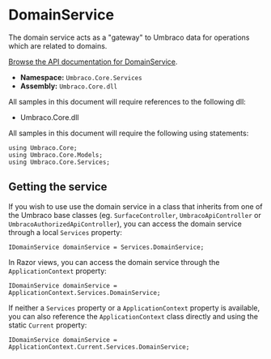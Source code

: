 # DomainService

The domain service acts as a "gateway" to Umbraco data for operations which are related to domains.

[Browse the API documentation for DomainService](https://our.umbraco.com/apidocs/csharp/api/Umbraco.Core.Services.DomainService.html).

 * **Namespace:** `Umbraco.Core.Services` 
 * **Assembly:** `Umbraco.Core.dll`

All samples in this document will require references to the following dll:

* Umbraco.Core.dll

All samples in this document will require the following using statements:
	
	using Umbraco.Core;
	using Umbraco.Core.Models;
	using Umbraco.Core.Services;

## Getting the service

If you wish to use use the domain service in a class that inherits from one of the Umbraco base classes (eg. `SurfaceController`, `UmbracoApiController` or `UmbracoAuthorizedApiController`), you can access the domain service through a local `Services` property:

	IDomainService domainService = Services.DomainService;

In Razor views, you can access the domain service through the `ApplicationContext` property:

    IDomainService domainService = ApplicationContext.Services.DomainService;

If neither a `Services` property or a `ApplicationContext` property is available, you can also reference the `ApplicationContext` class directly and using the static `Current` property:

	IDomainService domainService = ApplicationContext.Current.Services.DomainService;
